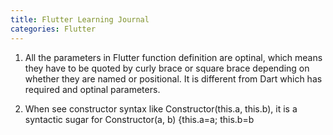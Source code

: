 ```yaml
---
title: Flutter Learning Journal 
categories: Flutter
---
```

1. All the parameters in Flutter function definition are optinal, which means they have to be quoted by curly brace or square brace depending on whether they are named or positional. It is different from Dart which has required and optinal parameters.

2. When see constructor syntax like Constructor(this.a, this.b), it is a syntactic sugar for Constructor(a, b) {this.a=a; this.b=b